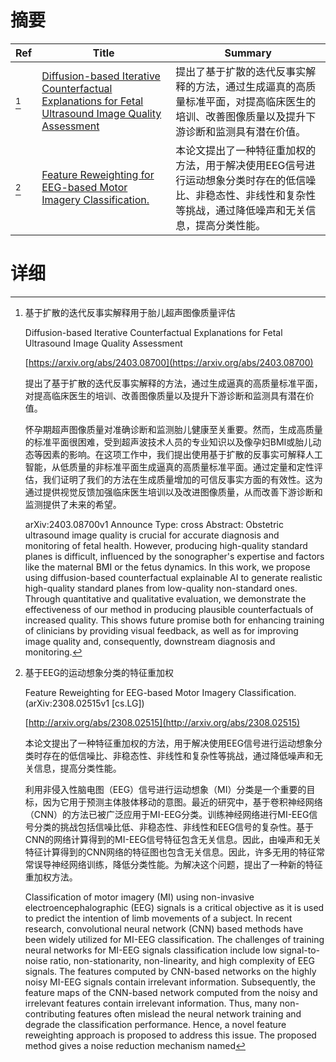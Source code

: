 # 摘要

| Ref | Title | Summary |
| --- | --- | --- |
| [^1] | [Diffusion-based Iterative Counterfactual Explanations for Fetal Ultrasound Image Quality Assessment](https://arxiv.org/abs/2403.08700) | 提出了基于扩散的迭代反事实解释的方法，通过生成逼真的高质量标准平面，对提高临床医生的培训、改善图像质量以及提升下游诊断和监测具有潜在价值。 |
| [^2] | [Feature Reweighting for EEG-based Motor Imagery Classification.](http://arxiv.org/abs/2308.02515) | 本论文提出了一种特征重加权的方法，用于解决使用EEG信号进行运动想象分类时存在的低信噪比、非稳态性、非线性和复杂性等挑战，通过降低噪声和无关信息，提高分类性能。 |

# 详细

[^1]: 基于扩散的迭代反事实解释用于胎儿超声图像质量评估

    Diffusion-based Iterative Counterfactual Explanations for Fetal Ultrasound Image Quality Assessment

    [https://arxiv.org/abs/2403.08700](https://arxiv.org/abs/2403.08700)

    提出了基于扩散的迭代反事实解释的方法，通过生成逼真的高质量标准平面，对提高临床医生的培训、改善图像质量以及提升下游诊断和监测具有潜在价值。

    

    怀孕期超声图像质量对准确诊断和监测胎儿健康至关重要。然而，生成高质量的标准平面很困难，受到超声波技术人员的专业知识以及像孕妇BMI或胎儿动态等因素的影响。在这项工作中，我们提出使用基于扩散的反事实可解释人工智能，从低质量的非标准平面生成逼真的高质量标准平面。通过定量和定性评估，我们证明了我们的方法在生成质量增加的可信反事实方面的有效性。这为通过提供视觉反馈加强临床医生培训以及改进图像质量，从而改善下游诊断和监测提供了未来的希望。

    arXiv:2403.08700v1 Announce Type: cross  Abstract: Obstetric ultrasound image quality is crucial for accurate diagnosis and monitoring of fetal health. However, producing high-quality standard planes is difficult, influenced by the sonographer's expertise and factors like the maternal BMI or the fetus dynamics. In this work, we propose using diffusion-based counterfactual explainable AI to generate realistic high-quality standard planes from low-quality non-standard ones. Through quantitative and qualitative evaluation, we demonstrate the effectiveness of our method in producing plausible counterfactuals of increased quality. This shows future promise both for enhancing training of clinicians by providing visual feedback, as well as for improving image quality and, consequently, downstream diagnosis and monitoring.
    
[^2]: 基于EEG的运动想象分类的特征重加权

    Feature Reweighting for EEG-based Motor Imagery Classification. (arXiv:2308.02515v1 [cs.LG])

    [http://arxiv.org/abs/2308.02515](http://arxiv.org/abs/2308.02515)

    本论文提出了一种特征重加权的方法，用于解决使用EEG信号进行运动想象分类时存在的低信噪比、非稳态性、非线性和复杂性等挑战，通过降低噪声和无关信息，提高分类性能。

    

    利用非侵入性脑电图（EEG）信号进行运动想象（MI）分类是一个重要的目标，因为它用于预测主体肢体移动的意图。最近的研究中，基于卷积神经网络（CNN）的方法已被广泛应用于MI-EEG分类。训练神经网络进行MI-EEG信号分类的挑战包括信噪比低、非稳态性、非线性和EEG信号的复杂性。基于CNN的网络计算得到的MI-EEG信号特征包含无关信息。因此，由噪声和无关特征计算得到的CNN网络的特征图也包含无关信息。因此，许多无用的特征常常误导神经网络训练，降低分类性能。为解决这个问题，提出了一种新的特征重加权方法。

    Classification of motor imagery (MI) using non-invasive electroencephalographic (EEG) signals is a critical objective as it is used to predict the intention of limb movements of a subject. In recent research, convolutional neural network (CNN) based methods have been widely utilized for MI-EEG classification. The challenges of training neural networks for MI-EEG signals classification include low signal-to-noise ratio, non-stationarity, non-linearity, and high complexity of EEG signals. The features computed by CNN-based networks on the highly noisy MI-EEG signals contain irrelevant information. Subsequently, the feature maps of the CNN-based network computed from the noisy and irrelevant features contain irrelevant information. Thus, many non-contributing features often mislead the neural network training and degrade the classification performance. Hence, a novel feature reweighting approach is proposed to address this issue. The proposed method gives a noise reduction mechanism named
    


